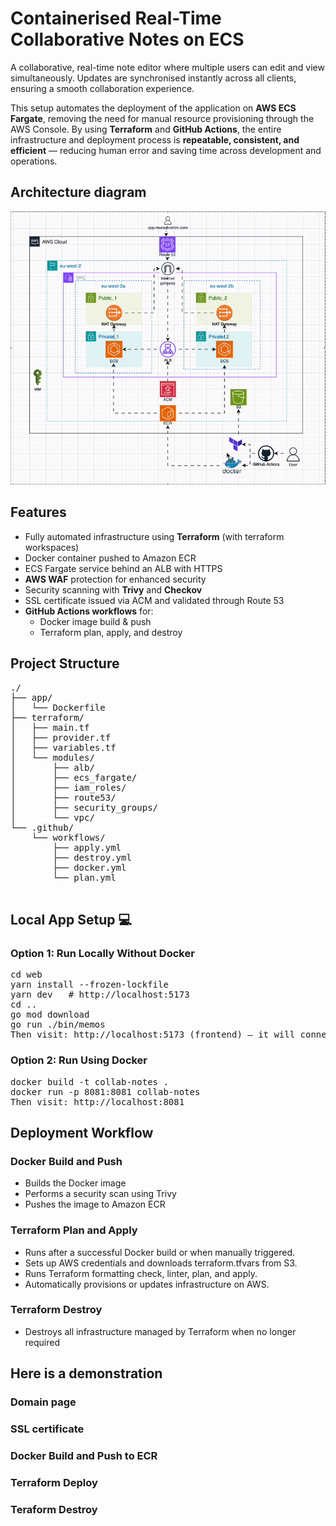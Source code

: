 # Containerised Real-Time Collaborative Notes on ECS

A collaborative, real-time note editor where multiple users can edit and view simultaneously.
Updates are synchronised instantly across all clients, ensuring a smooth collaboration experience.

This setup automates the deployment of the application on **AWS ECS Fargate**, removing the need for manual resource provisioning through the AWS Console. By using **Terraform** and **GitHub Actions**, the entire infrastructure and deployment process is **repeatable, consistent, and efficient** — reducing human error and saving time across development and operations.


##  Architecture diagram
<p align="center">
  <img src="images/arcitechture-diagram.gif" alt="architechtural diagram" style="width:700px"/>
</p>

##  Features
- Fully automated infrastructure using **Terraform** (with terraform workspaces)  
- Docker container pushed to Amazon ECR
- ECS Fargate service behind an ALB with HTTPS
- **AWS WAF** protection for enhanced security  
- Security scanning with **Trivy** and **Checkov** 
- SSL certificate issued via ACM and validated through Route 53
- **GitHub Actions workflows** for:  
  - Docker image build & push  
  - Terraform plan, apply, and destroy  


## Project Structure
<pre>
./
├── app/
│   └── Dockerfile
├── terraform/
│   ├── main.tf
│   ├── provider.tf
│   ├── variables.tf
│   └── modules/
│       ├── alb/
│       ├── ecs_fargate/
│       ├── iam_roles/
│       ├── route53/
│       ├── security_groups/
│       └── vpc/
└── .github/
    └── workflows/
        ├── apply.yml
        ├── destroy.yml
        ├── docker.yml
        └── plan.yml

</pre>

## Local App Setup 💻
### Option 1: Run Locally Without Docker
<pre>
cd web
yarn install --frozen-lockfile
yarn dev   # http://localhost:5173
cd ..
go mod download
go run ./bin/memos  
Then visit: http://localhost:5173 (frontend) — it will connect to http://localhost:8081 (backend).
</pre>  
### Option 2: Run Using Docker
<pre>
docker build -t collab-notes .
docker run -p 8081:8081 collab-notes
Then visit: http://localhost:8081 
</pre>
## Deployment Workflow
### Docker Build and Push
- Builds the Docker image
- Performs a security scan using Trivy
- Pushes the image to Amazon ECR

### Terraform Plan and Apply
- Runs after a successful Docker build or when manually triggered.
- Sets up AWS credentials and downloads terraform.tfvars from S3.
- Runs Terraform formatting check, linter, plan, and apply.
- Automatically provisions or updates infrastructure on AWS.

### Terraform Destroy
- Destroys all infrastructure managed by Terraform when no longer required

## Here is a demonstration
### Domain page
<!-- <p align="center">
  <img src="images/Front-end.png" alt="architechtural diagram" style="width:800px"/>
</p> -->

### SSL certificate
<!-- <p align="center">
  <img src="images/ssl-certificate.png" alt="architechtural diagram" style="width:800px"/>
</p> -->

### Docker Build and Push to ECR
<!-- <p align="center">
  <img src="images/build-image.png" alt="architechtural diagram" style="width:800px"/>
</p> -->

### Terraform Deploy
<!-- <p align="center">
  <img src="images/planandapply.png" alt="architechtural diagram" style="width:800px"/>
</p> -->

### Teraform Destroy
<!-- <p align="center">
  <img src="images/terraform-destroy.png" alt="architechtural diagram" style="width:800px"/>
</p> -->